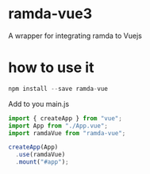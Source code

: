 # ramda-vue3
A wrapper for integrating ramda to Vuejs

# how to use it
```js
npm install --save ramda-vue
```
Add to you main.js
```js
import { createApp } from "vue";
import App from "./App.vue";
import ramdaVue from "ramda-vue";

createApp(App)
  .use(ramdaVue)
  .mount("#app");
```
